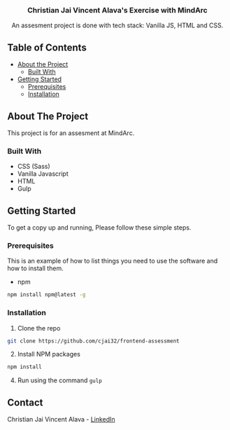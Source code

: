 
<!-- PROJECT LOGO -->
<br />
  <h3 align="center">Christian Jai Vincent Alava's Exercise with MindArc</h3>

  <p align="center">
    An assesment project is done with tech stack: Vanilla JS, HTML and CSS.
  </p>
</p>



<!-- TABLE OF CONTENTS -->
## Table of Contents

* [About the Project](#about-the-project)
  * [Built With](#built-with)
* [Getting Started](#getting-started)
  * [Prerequisites](#prerequisites)
  * [Installation](#installation)


<!-- ABOUT THE PROJECT -->
## About The Project

This project is for an assesment at MindArc.


### Built With

* CSS (Sass)
* Vanilla Javascript
* HTML
* Gulp



<!-- GETTING STARTED -->
## Getting Started

To get a copy up and running, Please follow these simple steps.

### Prerequisites

This is an example of how to list things you need to use the software and how to install them.
* npm
```sh
npm install npm@latest -g
```

### Installation

1. Clone the repo
```sh
git clone https://github.com/cjai32/frontend-assessment
```
2. Install NPM packages
```sh
npm install
```
4. Run using the command `gulp`


<!-- CONTACT -->
## Contact

Christian Jai Vincent Alava - [LinkedIn](https://www.linkedin.com/in/christian-vincent-alava-553a72124/)